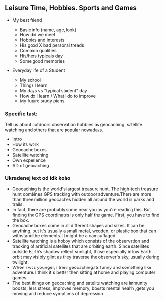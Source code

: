 ## Leisure Time, Hobbies. Sports and Games

* My best friend
  * Basic info (name, age, look)
  * How did we meet
  * Hobbies and interests
  * His good X bad personal treads
  * Common qualities
  * His/hers typicals day
  * Some good memories
  
* Everyday life of a Student
  * My school
  * Things I learn
  * My days vs "typical student" day
  * How do I learn / What I do to improve
  * My future study plans

### Specific tast:
Tell us about outdoors observation hobbies as geocaching, satellite watching and others that are popular nowadays. 

* Intro
* How its work
* Geocache boxes
* Satellite watching
* Own experience
* AD of geocaching
  
### Ukradenej text od idk koho
* Geocaching is the world's largest treasure hunt. The high-tech treasure hunt combines GPS tracking with outdoor adventure.There are more than three million geocaches hidden all around the world in parks and trails. 
* In fact, there are probably some near you as you're reading this. But finding the GPS coordinates is only half the game. First, you have to find the box.
* Geocache boxes come in all different shapes and sizes. It can be anything, but it's usually a small metal, wooden, or plastic box that can withstand the elements. It might be a camouflaged.
* Satellite watching is a hobby which consists of the observation and tracking of artificial satellites that are orbiting earth. Since satellites outside Earth’s shadow reflect sunlight, those especially in low Earth orbit may visibly glint as they traverse the observer's sky, usually during twilight.
* When i was younger, i tried geocaching.Its funny and something like adventure. I think it´s better then sitting at home and playing computer games.
* The best things on geocaching and satelite watching are immunity boosts, less stress, improves memory, boosts mental health ,gets you moving and reduce symptoms of depression  